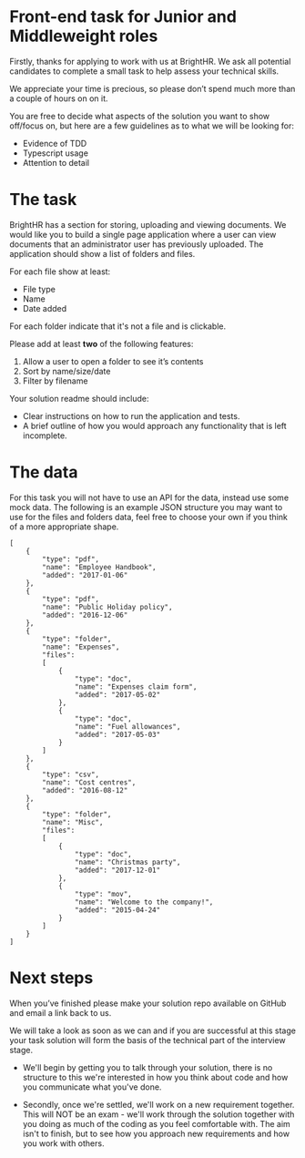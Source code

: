 # Front-end task for Junior and Middleweight roles

Firstly, thanks for applying to work with us at BrightHR. We ask all potential candidates to complete a small task to help assess your technical skills.

We appreciate your time is precious, so please don’t spend much more than a couple of hours on on it.

You are free to decide what aspects of the solution you want to show off/focus on, but here are a few guidelines as to what we will be looking for:

- Evidence of TDD
- Typescript usage
- Attention to detail

# The task

BrightHR has a section for storing, uploading and viewing documents. We would like you to build a single page application where a user can view documents that an administrator user has previously uploaded. The application should show a list of folders and files.

For each file show at least:

- File type
- Name
- Date added

For each folder indicate that it's not a file and is clickable.

Please add at least **two** of the following features:

1. Allow a user to open a folder to see it’s contents
1. Sort by name/size/date
1. Filter by filename

Your solution readme should include:

- Clear instructions on how to run the application and tests.
- A brief outline of how you would approach any functionality that is left incomplete.

# The data

For this task you will not have to use an API for the data, instead use some mock data. The following is an example JSON structure you may want to use for the files and folders data, feel free to choose your own if you think of a more appropriate shape.

```
[
    {
        "type": "pdf",
        "name": "Employee Handbook",
        "added": "2017-01-06"
    },
    {
        "type": "pdf",
        "name": "Public Holiday policy",
        "added": "2016-12-06"
    },
    {
        "type": "folder",
        "name": "Expenses",
        "files":
        [
            {
                "type": "doc",
                "name": "Expenses claim form",
                "added": "2017-05-02"
            },
            {
                "type": "doc",
                "name": "Fuel allowances",
                "added": "2017-05-03"
            }
        ]
    },
    {
        "type": "csv",
        "name": "Cost centres",
        "added": "2016-08-12"
    },
    {
        "type": "folder",
        "name": "Misc",
        "files":
        [
            {
                "type": "doc",
                "name": "Christmas party",
                "added": "2017-12-01"
            },
            {
                "type": "mov",
                "name": "Welcome to the company!",
                "added": "2015-04-24"
            }
        ]
    }
]
```

# Next steps

When you’ve finished please make your solution repo available on GitHub and email a link back to us.

We will take a look as soon as we can and if you are successful at this stage your task solution will form the basis of the technical part of the interview stage.

- We'll begin by getting you to talk through your solution, there is no structure to this we're interested in how you think about code and how you communicate what you've done.

- Secondly, once we're settled, we'll work on a new requirement together. This will NOT be an exam - we'll work through the solution together with you doing as much of the coding as you feel comfortable with. The aim isn't to finish, but to see how you approach new requirements and how you work with others.
